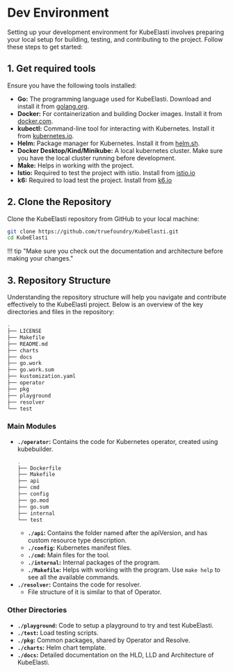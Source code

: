 # Dev Environment

Setting up your development environment for KubeElasti involves preparing your local setup for building, testing, and contributing to the project. Follow these steps to get started:

## 1. Get required tools

Ensure you have the following tools installed:

- **Go:** The programming language used for KubeElasti. Download and install it from [golang.org](https://golang.org/dl/).
- **Docker:** For containerization and building Docker images. Install it from [docker.com](https://www.docker.com/get-started).
- **kubectl:** Command-line tool for interacting with Kubernetes. Install it from [kubernetes.io](https://kubernetes.io/docs/tasks/tools/).
- **Helm:** Package manager for Kubernetes. Install it from [helm.sh](https://helm.sh/docs/intro/install/).
- **Docker Desktop/Kind/Minikube:** A local kubernetes cluster. Make sure you have the local cluster running before development.
- **Make:** Helps in working with the project.
- **Istio:** Required to test the project with istio. Install from [istio.io](https://istio.io/)
- **k6:** Required to load test the project. Install from [k6.io](https://k6.io/)

## 2. Clone the Repository

Clone the KubeElasti repository from GitHub to your local machine:

```bash
git clone https://github.com/truefoundry/KubeElasti.git
cd KubeElasti
```

!!! tip "Make sure you check out the documentation and architecture before making your changes."

## 3. Repository Structure

Understanding the repository structure will help you navigate and contribute effectively to the KubeElasti project. Below is an overview of the key directories and files in the repository:

```bash
.
├── LICENSE
├── Makefile
├── README.md
├── charts
├── docs
├── go.work
├── go.work.sum
├── kustomization.yaml
├── operator
├── pkg
├── playground
├── resolver
└── test
```

### Main Modules

- **`./operator`:** Contains the code for Kubernetes operator, created using kubebuilder.
  ```bash
  .
  ├── Dockerfile
  ├── Makefile
  ├── api
  ├── cmd
  ├── config
  ├── go.mod
  ├── go.sum
  ├── internal
  └── test
  ```
  - **`./api`:** Contains the folder named after the apiVersion, and has custom resource type description.
  - **`./config`:** Kubernetes manifest files.
  - **`./cmd`:** Main files for the tool.
  - **`./internal`:** Internal packages of the program.
  - **`./Makefile`:** Helps with working with the program. Use `make help` to see all the available commands.
- **`./resolver`:** Contains the code for resolver.
  - File structure of it is similar to that of Operator.

### Other Directories

- **`./playground`:** Code to setup a playground to try and test KubeElasti.
- **`./test`:** Load testing scripts.
- **`./pkg`:** Common packages, shared by Operator and Resolve.
- **`./charts`:** Helm chart template.
- **`./docs`:** Detailed documentation on the HLD, LLD and Architecture of KubeElasti.
